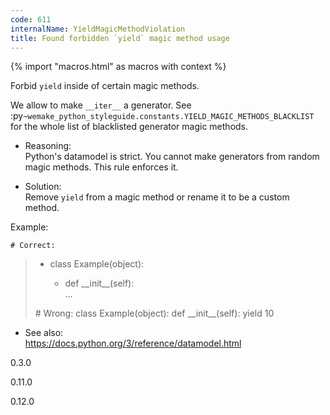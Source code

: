 ```yaml
---
code: 611
internalName: YieldMagicMethodViolation
title: Found forbidden `yield` magic method usage
---
```


{% import "macros.html" as macros with context %}

Forbid `yield` inside of certain magic methods.

We allow to make `__iter__` a generator. See
:py`~wemake_python_styleguide.constants.YIELD_MAGIC_METHODS_BLACKLIST`
for the whole list of blacklisted generator magic methods.

  - Reasoning:  
    Python's datamodel is strict. You cannot make generators from random
    magic methods. This rule enforces it.

  - Solution:  
    Remove `yield` from a magic method or rename it to be a custom
    method.

Example:

    # Correct:

>   - class Example(object):
>     
>       - def \_\_init\_\_(self):  
>         ...
> 
> \# Wrong: class Example(object): def \_\_init\_\_(self): yield 10

  - See also:  
    <https://docs.python.org/3/reference/datamodel.html>

<div class="versionadded">

0.3.0

</div>

<div class="versionchanged">

0.11.0

</div>

<div class="versionchanged">

0.12.0

</div>
